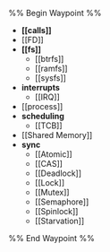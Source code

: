 %% Begin Waypoint %%
- **[[calls]]**
- [[FD]]
- **[[fs]]**
	- [[btrfs]]
	- [[ramfs]]
	- [[sysfs]]
- **interrupts**
	- [[IRQ]]
- [[process]]
- **scheduling**
	- [[TCB]]
- [[Shared Memory]]
- **sync**
	- [[Atomic]]
	- [[CAS]]
	- [[Deadlock]]
	- [[Lock]]
	- [[Mutex]]
	- [[Semaphore]]
	- [[Spinlock]]
	- [[Starvation]]

%% End Waypoint %%
